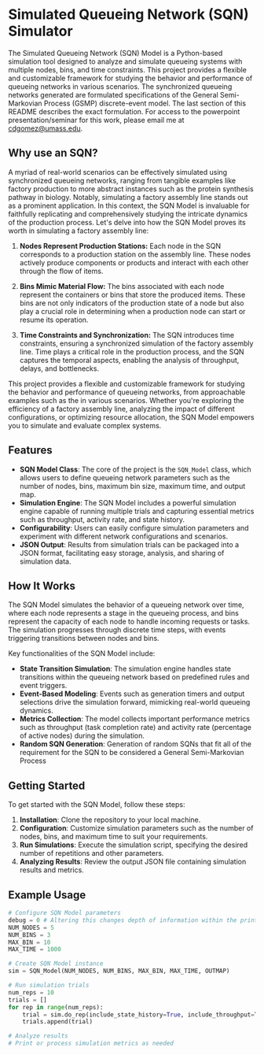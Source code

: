 # Simulated Queueing Network (SQN) Simulator

The Simulated Queueing Network (SQN) Model is a Python-based simulation tool designed to analyze and simulate queueing systems with multiple nodes, bins, and time constraints. This project provides a flexible and customizable framework for studying the behavior and performance of queueing networks in various scenarios. The synchronized queueing networks generated are formulated specifications of the General Semi-Markovian Process (GSMP) discrete-event model. The last section of this README describes the exact formulation. For access to the powerpoint presentation/seminar for this work, please email me at cdgomez@umass.edu.

## Why use an SQN?
A myriad of real-world scenarios can be effectively simulated using synchronized queueing networks, ranging from tangible examples like factory production to more abstract instances such as the protein synthesis pathway in biology. Notably, simulating a factory assembly line stands out as a prominent application. In this context, the SQN Model is invaluable for faithfully replicating and comprehensively studying the intricate dynamics of the production process. Let's delve into how the SQN Model proves its worth in simulating a factory assembly line:

1. **Nodes Represent Production Stations:** Each node in the SQN corresponds to a production station on the assembly line. These nodes actively produce components or products and interact with each other through the flow of items.

2. **Bins Mimic Material Flow:** The bins associated with each node represent the containers or bins that store the produced items. These bins are not only indicators of the production state of a node but also play a crucial role in determining when a production node can start or resume its operation.

3. **Time Constraints and Synchronization:** The SQN introduces time constraints, ensuring a synchronized simulation of the factory assembly line. Time plays a critical role in the production process, and the SQN captures the temporal aspects, enabling the analysis of throughput, delays, and bottlenecks.

This project provides a flexible and customizable framework for studying the behavior and performance of queueing networks, from approachable examples such as the in various scenarios. Whether you're exploring the efficiency of a factory assembly line, analyzing the impact of different configurations, or optimizing resource allocation, the SQN Model empowers you to simulate and evaluate complex systems.



## Features

- **SQN Model Class**: The core of the project is the `SQN_Model` class, which allows users to define queueing network parameters such as the number of nodes, bins, maximum bin size, maximum time, and output map.
- **Simulation Engine**: The SQN Model includes a powerful simulation engine capable of running multiple trials and capturing essential metrics such as throughput, activity rate, and state history.
- **Configurability**: Users can easily configure simulation parameters and experiment with different network configurations and scenarios.
- **JSON Output**: Results from simulation trials can be packaged into a JSON format, facilitating easy storage, analysis, and sharing of simulation data.

## How It Works

The SQN Model simulates the behavior of a queueing network over time, where each node represents a stage in the queueing process, and bins represent the capacity of each node to handle incoming requests or tasks. The simulation progresses through discrete time steps, with events triggering transitions between nodes and bins.

Key functionalities of the SQN Model include:

- **State Transition Simulation**: The simulation engine handles state transitions within the queueing network based on predefined rules and event triggers. 
- **Event-Based Modeling**: Events such as generation timers and output selections drive the simulation forward, mimicking real-world queueing dynamics.
- **Metrics Collection**: The model collects important performance metrics such as throughput (task completion rate) and activity rate (percentage of active nodes) during the simulation.
- **Random SQN Generation**: Generation of random SQNs that fit all of the requirement for the SQN to be considered a General Semi-Markovian Process

## Getting Started

To get started with the SQN Model, follow these steps:

1. **Installation**: Clone the repository to your local machine.
2. **Configuration**: Customize simulation parameters such as the number of nodes, bins, and maximum time to suit your requirements.
3. **Run Simulations**: Execute the simulation script, specifying the desired number of repetitions and other parameters.
4. **Analyzing Results**: Review the output JSON file containing simulation results and metrics.

## Example Usage

```python
# Configure SQN Model parameters
debug = 0 # Altering this changes depth of information within the print display for state transitions
NUM_NODES = 5
NUM_BINS = 3
MAX_BIN = 10
MAX_TIME = 1000

# Create SQN Model instance
sim = SQN_Model(NUM_NODES, NUM_BINS, MAX_BIN, MAX_TIME, OUTMAP)

# Run simulation trials
num_reps = 10
trials = []
for rep in range(num_reps):
    trial = sim.do_rep(include_state_history=True, include_throughput=True)
    trials.append(trial)

# Analyze results
# Print or process simulation metrics as needed
